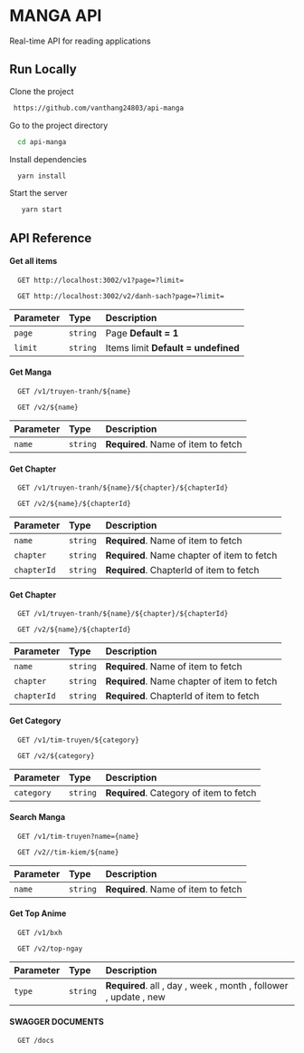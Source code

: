# MANGA API

Real-time API for reading applications

## Run Locally

Clone the project

```bash
 https://github.com/vanthang24803/api-manga
```

Go to the project directory

```bash
  cd api-manga
```

Install dependencies

```bash
  yarn install
```

Start the server

```bash
   yarn start
```

## API Reference

#### Get all items

```
  GET http://localhost:3002/v1?page=?limit=
```

```
  GET http://localhost:3002/v2/danh-sach?page=?limit=
```

| Parameter | Type     | Description                         |
| :-------- | :------- | :---------------------------------- |
| `page`    | `string` | Page **Default = 1**                |
| `limit`   | `string` | Items limit **Default = undefined** |

#### Get Manga

```
  GET /v1/truyen-tranh/${name}
```

```
  GET /v2/${name}
```

| Parameter | Type     | Description                         |
| :-------- | :------- | :---------------------------------- |
| `name`    | `string` | **Required**. Name of item to fetch |

#### Get Chapter

```
  GET /v1/truyen-tranh/${name}/${chapter}/${chapterId}
```

```
  GET /v2/${name}/${chapterId}
```

| Parameter   | Type     | Description                                 |
| :---------- | :------- | :------------------------------------------ |
| `name`      | `string` | **Required**. Name of item to fetch         |
| `chapter`   | `string` | **Required**. Name chapter of item to fetch |
| `chapterId` | `string` | **Required**. ChapterId of item to fetch    |

#### Get Chapter

```
  GET /v1/truyen-tranh/${name}/${chapter}/${chapterId}
```

```
  GET /v2/${name}/${chapterId}
```

| Parameter   | Type     | Description                                 |
| :---------- | :------- | :------------------------------------------ |
| `name`      | `string` | **Required**. Name of item to fetch         |
| `chapter`   | `string` | **Required**. Name chapter of item to fetch |
| `chapterId` | `string` | **Required**. ChapterId of item to fetch    |

#### Get Category

```
  GET /v1/tim-truyen/${category}
```

```
  GET /v2/${category}
```

| Parameter  | Type     | Description                             |
| :--------- | :------- | :-------------------------------------- |
| `category` | `string` | **Required**. Category of item to fetch |

#### Search Manga

```
  GET /v1/tim-truyen?name={name}
```

```
  GET /v2//tim-kiem/${name}
```

| Parameter | Type     | Description                         |
| :-------- | :------- | :---------------------------------- |
| `name`    | `string` | **Required**. Name of item to fetch |

#### Get Top Anime

```
  GET /v1/bxh
```

```
  GET /v2/top-ngay
```

| Parameter | Type     | Description                                                      |
| :-------- | :------- | :--------------------------------------------------------------- |
| `type`    | `string` | **Required**. all , day , week , month , follower , update , new |

#### SWAGGER DOCUMENTS

```
  GET /docs
```
